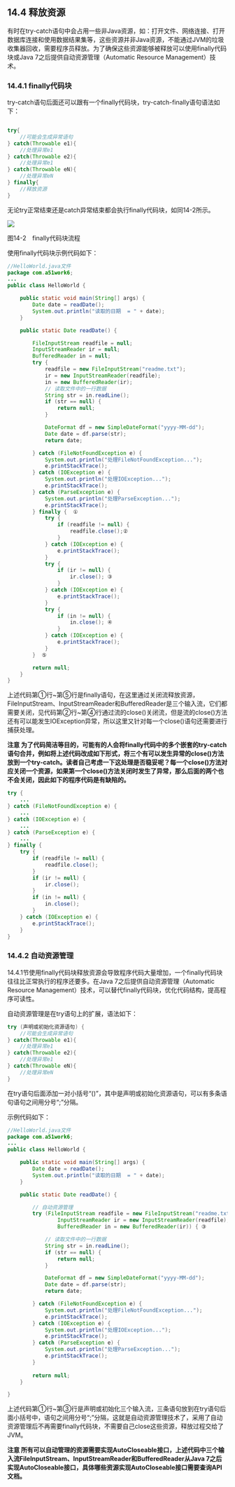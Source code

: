 ## 14.4 释放资源

有时在try-catch语句中会占用一些非Java资源，如：打开文件、网络连接、打开数据库连接和使用数据结果集等，这些资源并非Java资源，不能通过JVM的垃圾收集器回收，需要程序员释放。为了确保这些资源能够被释放可以使用finally代码块或Java 7之后提供自动资源管理（Automatic Resource Management）技术。

### 14.4.1 finally代码块

try-catch语句后面还可以跟有一个finally代码块，try-catch-finally语句语法如下：


```java

try{
    //可能会生成异常语句
} catch(Throwable e1){
    //处理异常e1
} catch(Throwable e2){
    //处理异常e1
} catch(Throwable eN){
    //处理异常eN    
} finally{
    //释放资源
}

```


无论try正常结束还是catch异常结束都会执行finally代码块，如同14-2所示。

![](../assets/14-2.jpg)

图14-2　finally代码块流程

使用finally代码块示例代码如下：

```java
//HelloWorld.java文件
package com.a51work6;
...
public class HelloWorld {

	public static void main(String[] args) {
		Date date = readDate();
		System.out.println("读取的日期  = " + date);
	}

	public static Date readDate() {

		FileInputStream readfile = null;
		InputStreamReader ir = null;
		BufferedReader in = null;
		try {
			readfile = new FileInputStream("readme.txt");
			ir = new InputStreamReader(readfile);
			in = new BufferedReader(ir);
			// 读取文件中的一行数据
			String str = in.readLine();
			if (str == null) {
				return null;
			}

			DateFormat df = new SimpleDateFormat("yyyy-MM-dd");
			Date date = df.parse(str);
			return date;

		} catch (FileNotFoundException e) {
			System.out.println("处理FileNotFoundException...");
			e.printStackTrace();
		} catch (IOException e) {
			System.out.println("处理IOException...");
			e.printStackTrace();
		} catch (ParseException e) {
			System.out.println("处理ParseException...");
			e.printStackTrace();
		} finally {	 ①
			try {
				if (readfile != null) {
					readfile.close();②
				}
			} catch (IOException e) {	
				e.printStackTrace();
			}
			try {
				if (ir != null) {
					ir.close();	③
				}
			} catch (IOException e) {
				e.printStackTrace();
			}
			try {
				if (in != null) {
					in.close();	④
				}
			} catch (IOException e) {
				e.printStackTrace();
			}
		}  ⑤

		return null;
	}
}

```


上述代码第①行~第⑤行是finally语句，在这里通过关闭流释放资源，FileInputStream、InputStreamReader和BufferedReader是三个输入流，它们都需要关闭，见代码第②行~第④行通过流的close()关闭流，但是流的close()方法还有可以能发生IOException异常，所以这里又针对每一个close()语句还需要进行捕获处理。

**注意 为了代码简洁等目的，可能有的人会将finally代码中的多个嵌套的try-catch语句合并，例如将上述代码改成如下形式，将三个有可以发生异常的close()方法放到一个try-catch。读者自己考虑一下这处理是否稳妥呢？每一个close()方法对应关闭一个资源，如果第一个close()方法关闭时发生了异常，那么后面的两个也不会关闭，因此如下的程序代码是有缺陷的。**


```java
try {
    ... 
} catch (FileNotFoundException e) {
    ... 
} catch (IOException e) {
    ... 
} catch (ParseException e) {
    ...
} finally {
    try {
        if (readfile != null) {
            readfile.close();
        }
        if (ir != null) {
            ir.close();
        }
        if (in != null) {
            in.close();
        }
    } catch (IOException e) {
        e.printStackTrace();
    }
}

```


### 14.4.2 自动资源管理

14.4.1节使用finally代码块释放资源会导致程序代码大量增加，一个finally代码块往往比正常执行的程序还要多。在Java 7之后提供自动资源管理（Automatic Resource Management）技术，可以替代finally代码块，优化代码结构，提高程序可读性。

自动资源管理是在try语句上的扩展，语法如下：

```java
try (声明或初始化资源语句) {
	//可能会生成异常语句
} catch(Throwable e1){
	//处理异常e1
} catch(Throwable e2){
	//处理异常e1
} catch(Throwable eN){
	//处理异常eN
}
```

在try语句后面添加一对小括号“()”，其中是声明或初始化资源语句，可以有多条语句语句之间用分号“;”分隔。

示例代码如下：

```java
//HelloWorld.java文件
package com.a51work6;
...
public class HelloWorld {

	public static void main(String[] args) {
		Date date = readDate();
		System.out.println("读取的日期  = " + date);
	}

	public static Date readDate() {

		// 自动资源管理
		try (FileInputStream readfile = new FileInputStream("readme.txt"); ①
				InputStreamReader ir = new InputStreamReader(readfile); ②
				BufferedReader in = new BufferedReader(ir)) { ③

			// 读取文件中的一行数据
			String str = in.readLine();
			if (str == null) {
				return null;
			}

			DateFormat df = new SimpleDateFormat("yyyy-MM-dd");
			Date date = df.parse(str);
			return date;

		} catch (FileNotFoundException e) {
			System.out.println("处理FileNotFoundException...");
			e.printStackTrace();
		} catch (IOException e) {
			System.out.println("处理IOException...");
			e.printStackTrace();
		} catch (ParseException e) {
			System.out.println("处理ParseException...");
			e.printStackTrace();
		}
		
		return null;
	}

}

```

上述代码第①行~第③行是声明或初始化三个输入流，三条语句放到在try语句后面小括号中，语句之间用分号“;”分隔，这就是自动资源管理技术了，采用了自动资源管理后不再需要finally代码块，不需要自己close这些资源，释放过程交给了JVM。

**注意 所有可以自动管理的资源需要实现AutoCloseable接口，上述代码中三个输入流FileInputStream、InputStreamReader和BufferedReader从Java 7之后实现AutoCloseable接口，具体哪些资源实现AutoCloseable接口需要查询API文档。**